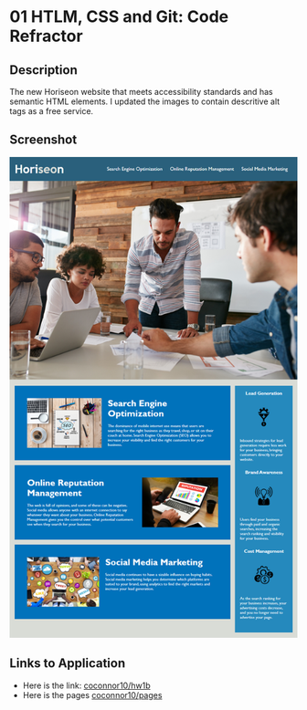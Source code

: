 # 01 HTLM, CSS and Git: Code Refractor

## Description

The new Horiseon website that meets accessibility standards and has semantic HTML elements. I updated the images to contain descritive alt tags as a free service.

## Screenshot

![The Horiseon webpage includes a navigation bar, a header image, and cards with text and images at the bottom of the page.](./assets/images/screenshot.png)

## Links to Application

- Here is the link: [coconnor10/hw1b](https://github.com/coconnor10/hw1b)
- Here is the pages [coconnor10/pages](https://coconnor10.github.io/hw1b/)
